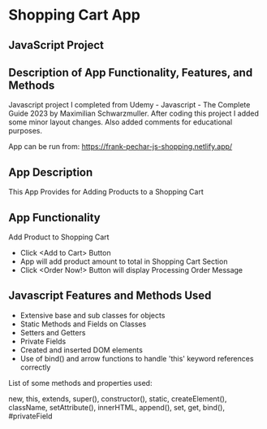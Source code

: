 # Shopping Cart App
## JavaScript Project
## Description of App Functionality, Features, and Methods

Javascript project I completed from Udemy - Javascript - The Complete Guide 2023 by Maximilian Schwarzmuller. After coding this project I added some minor layout changes. Also added comments for educational purposes.

App can be run from: https://frank-pechar-js-shopping.netlify.app/

## App Description

This App Provides for Adding Products to a Shopping Cart

## App Functionality

Add Product to Shopping Cart

- Click &lt;Add to Cart&gt; Button
- App will add product amount to total in Shopping Cart Section
- Click &lt;Order Now!&gt; Button will display Processing Order Message

## Javascript Features and Methods Used

- Extensive base and sub classes for objects 
- Static Methods and Fields on Classes
- Setters and Getters
- Private Fields
- Created and inserted DOM elements
- Use of bind() and arrow functions to handle 'this' keyword references correctly

List of some methods and properties used: 

new, this, extends, super(), constructor(), static, createElement(), className, setAttribute(), innerHTML, append(), set, get, bind(), #privateField
